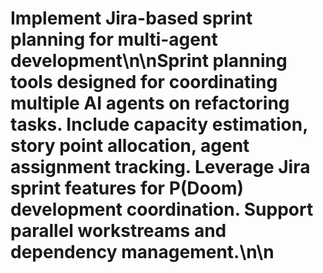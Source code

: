 # Implement Jira-based sprint planning for multi-agent development\n\nSprint planning tools designed for coordinating multiple AI agents on refactoring tasks. Include capacity estimation, story point allocation, agent assignment tracking. Leverage Jira sprint features for P(Doom) development coordination. Support parallel workstreams and dependency management.\n\n<!-- GitHub Issue #286 -->
